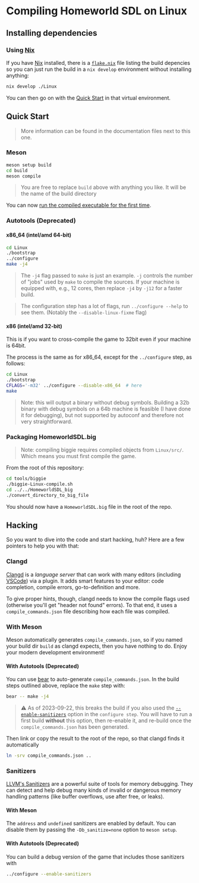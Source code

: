 # Compiling Homeworld SDL on Linux

## Installing dependencies

### Using [Nix]

If you have [Nix] installed, there is a [`flake.nix`](flake.nix) file listing the build depencies so you can just run the build in a `nix develop` environment without installing anything:

``` sh
nix develop ./Linux
```

You can then go on with the [Quick Start](#quick-start) in that virtual environment.

[Nix]: https://nixos.org/nix/

## Quick Start

> More information can be found in the documentation files next to this one.

### Meson

``` sh
meson setup build
cd build
meson compile
```

> You are free to replace `build` above with anything you like. It will be the name of the build directory

You can now [run the compiled executable for the first time](../README#running-the-game-for-the-first-time).

### Autotools (Deprecated)

#### x86_64 (intel/amd 64-bit)

``` sh
cd Linux
./bootstrap
../configure
make -j4
```

> The `-j4` flag passed to `make` is just an example.
  `-j` controls the number of "jobs" used by `make` to compile the sources.
  If your machine is equipped with, e.g., 12 cores, then replace `-j4` by `-j12` for a faster build.

> The configuration step has a lot of flags, run `../configure --help` to see them. (Notably the `--disable-linux-fixme` flag)

#### x86 (intel/amd 32-bit)

This is if you want to cross-compile the game to 32bit even if your machine is 64bit.

The process is the same as for x86_64, except for the `../configure` step, as follows:

``` sh
cd Linux
./bootstrap
CFLAGS='-m32' ../configure --disable-x86_64  # here
make
```

> Note: this will output a binary without debug symbols. Building a 32b binary with debug symbols on a 64b machine is feasible (I have done it for debugging), but not supported by autoconf and therefore not very straightforward.

### Packaging HomeworldSDL.big

> Note: compiling biggie requires compiled objects from `Linux/src/`. Which means you must first compile the game.

From the root of this repository:

``` sh
cd tools/biggie
./biggie-Linux-compile.sh
cd ../../HomeworldSDL_big
./convert_directory_to_big_file
```

You should now have a `HomeworldSDL.big` file in the root of the repo.

## Hacking

So you want to dive into the code and start hacking, huh?
Here are a few pointers to help you with that:

### Clangd

[Clangd] is a _language server_ that can work with many editors (including [VSCode]) via a plugin.
It adds smart features to your editor: code completion, compile errors, go-to-definition and more.

To give proper hints, though, clangd needs to know the compile flags used (otherwise you'll get "header not found" errors).
To that end, it uses a `compile_commands.json` file describing how each file was compiled.

[Clangd]: https://clangd.llvm.org
[VSCode]: https://vscodium.com/

### With Meson

Meson automatically generates `compile_commands.json`, so if you named your build dir `build` as clangd expects, then you have nothing to do.
Enjoy your modern development environment!

#### With Autotools (Deprecated)

You can use [bear] to auto-generate `compile_commands.json`.
In the build steps outlined above, replace the `make` step with:

```sh
bear -- make -j4
```

> ⚠️ As of 2023-09-22, this breaks the build if you also used the [`--enable-sanitizers`](#sanitizers) option in the `configure step`.
  You will have to run a first build __without__ this option, then re-enable it, and re-build once the `compile_commands.json` has been generated.

Then link or copy the result to the root of the repo, so that clangd finds it automatically

```sh
ln -srv compile_commands.json ..
```

[bear]: https://github.com/rizsotto/Bear

### Sanitizers

[LLVM's Sanitizers] are a powerful suite of tools for memory debugging.
They can detect and help debug many kinds of invalid or dangerous memory handling patterns (like buffer overflows, use after free, or leaks).

#### With Meson

The `address` and `undefined` sanitizers are enabled by default.
You can disable them by passing the `-Db_sanitize=none` option to `meson setup`.

#### With Autotools (Deprecated)

You can build a debug version of the game that includes those sanitizers with

```sh
../configure --enable-sanitizers
```

[LLVM's Sanitizers]: https://clang.llvm.org/docs/AddressSanitizer.html
